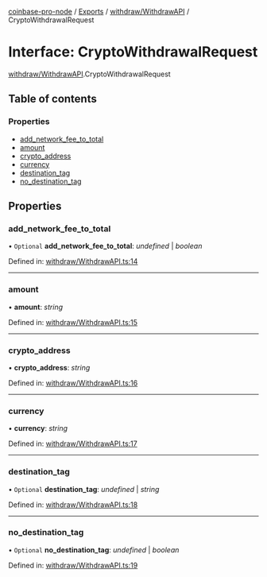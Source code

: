 [coinbase-pro-node](../README.md) / [Exports](../modules.md) / [withdraw/WithdrawAPI](../modules/withdraw_withdrawapi.md) / CryptoWithdrawalRequest

# Interface: CryptoWithdrawalRequest

[withdraw/WithdrawAPI](../modules/withdraw_withdrawapi.md).CryptoWithdrawalRequest

## Table of contents

### Properties

- [add\_network\_fee\_to\_total](withdraw_withdrawapi.cryptowithdrawalrequest.md#add_network_fee_to_total)
- [amount](withdraw_withdrawapi.cryptowithdrawalrequest.md#amount)
- [crypto\_address](withdraw_withdrawapi.cryptowithdrawalrequest.md#crypto_address)
- [currency](withdraw_withdrawapi.cryptowithdrawalrequest.md#currency)
- [destination\_tag](withdraw_withdrawapi.cryptowithdrawalrequest.md#destination_tag)
- [no\_destination\_tag](withdraw_withdrawapi.cryptowithdrawalrequest.md#no_destination_tag)

## Properties

### add\_network\_fee\_to\_total

• `Optional` **add\_network\_fee\_to\_total**: *undefined* \| *boolean*

Defined in: [withdraw/WithdrawAPI.ts:14](https://github.com/bennycode/coinbase-pro-node/blob/760c258/src/withdraw/WithdrawAPI.ts#L14)

___

### amount

• **amount**: *string*

Defined in: [withdraw/WithdrawAPI.ts:15](https://github.com/bennycode/coinbase-pro-node/blob/760c258/src/withdraw/WithdrawAPI.ts#L15)

___

### crypto\_address

• **crypto\_address**: *string*

Defined in: [withdraw/WithdrawAPI.ts:16](https://github.com/bennycode/coinbase-pro-node/blob/760c258/src/withdraw/WithdrawAPI.ts#L16)

___

### currency

• **currency**: *string*

Defined in: [withdraw/WithdrawAPI.ts:17](https://github.com/bennycode/coinbase-pro-node/blob/760c258/src/withdraw/WithdrawAPI.ts#L17)

___

### destination\_tag

• `Optional` **destination\_tag**: *undefined* \| *string*

Defined in: [withdraw/WithdrawAPI.ts:18](https://github.com/bennycode/coinbase-pro-node/blob/760c258/src/withdraw/WithdrawAPI.ts#L18)

___

### no\_destination\_tag

• `Optional` **no\_destination\_tag**: *undefined* \| *boolean*

Defined in: [withdraw/WithdrawAPI.ts:19](https://github.com/bennycode/coinbase-pro-node/blob/760c258/src/withdraw/WithdrawAPI.ts#L19)
